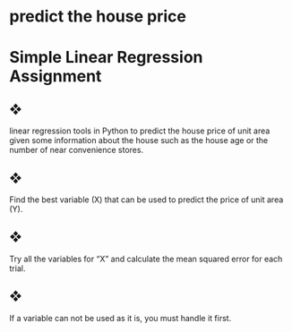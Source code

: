 # predict the house price

<h1>Simple Linear Regression Assignment </h1>
 
<h2>❖</h2> linear regression tools in Python to predict the house price of unit area given some information about the house such as the house age or the number of near convenience stores. <br />
<h2>❖</h2> Find the best variable (X) that can be used to predict the price of unit area (Y).<br />
<h2>❖</h2>Try all the variables for “X” and calculate the mean squared error for each trial. <br />
<h2>❖</h2>If a variable can not be used as it is, you must handle it first. <br />

